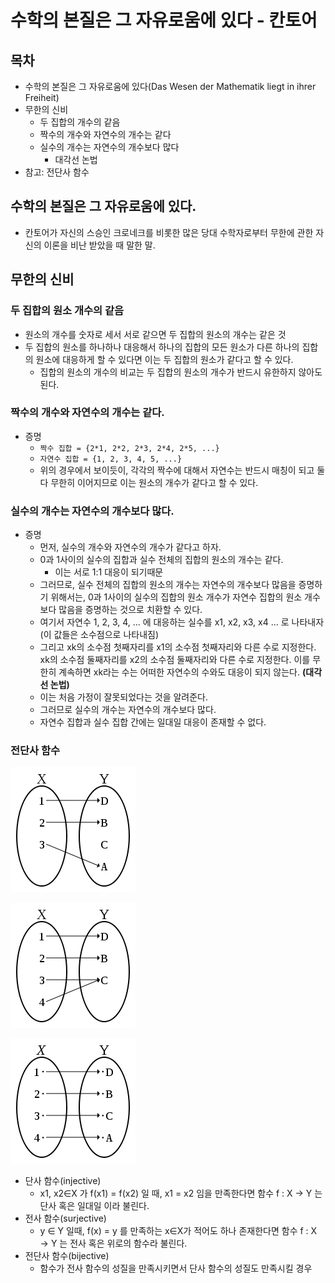 # 수학의 본질은 그 자유로움에 있다 - 칸토어

## 목차

- 수학의 본질은 그 자유로움에 있다(Das Wesen der Mathematik liegt in ihrer Freiheit)
- 무한의 신비
  - 두 집합의 개수의 같음
  - 짝수의 개수와 자연수의 개수는 같다
  - 실수의 개수는 자연수의 개수보다 많다
    - 대각선 논법
- 참고: 전단사 함수

## 수학의 본질은 그 자유로움에 있다.

- 칸토어가 자신의 스승인 크로네크를 비롯한 많은 당대 수학자로부터 무한에 관한 자신의 이론을 비난 받았을 때 말한 말.

## 무한의 신비

### 두 집합의 원소 개수의 같음

- 원소의 개수를 숫자로 세서 서로 같으면 두 집합의 원소의 개수는 같은 것
- 두 집합의 원소를 하나하나 대응해서 하나의 집합의 모든 원소가 다른 하나의 집합의 원소에 대응하게 할 수 있다면 이는 두 집합의 원소가 같다고 할 수 있다.
  - 집합의 원소의 개수의 비교는 두 집합의 원소의 개수가 반드시 유한하지 않아도 된다.

### 짝수의 개수와 자연수의 개수는 같다.

- 증명
  - `짝수 집합 = {2*1, 2*2, 2*3, 2*4, 2*5, ...}`
  - `자연수 집합 = {1, 2, 3, 4, 5, ...}`
  - 위의 경우에서 보이듯이, 각각의 짝수에 대해서 자연수는 반드시 매칭이 되고 둘다 무한히 이어지므로 이는 원소의 개수가 같다고 할 수 있다.

### 실수의 개수는 자연수의 개수보다 많다.

- 증명
  - 먼저, 실수의 개수와 자연수의 개수가 같다고 하자.
  - 0과 1사이의 실수의 집합과 실수 전체의 집합의 원소의 개수는 같다.
    - 이는 서로 1:1 대응이 되기때문
  - 그러므로, 실수 전체의 집합의 원소의 개수는 자연수의 개수보다 많음을 증명하기 위해서는, 0과 1사이의 실수의 집합의 원소 개수가 자연수 집합의 원소 개수보다 많음을 증명하는 것으로 치환할 수 있다.
  - 여기서 자연수 1, 2, 3, 4, ... 에 대응하는 실수를 x1, x2, x3, x4 ... 로 나타내자(이 값들은 소수점으로 나타내짐)
  - 그리고 xk의 소수점 첫째자리를 x1의 소수점 첫째자리와 다른 수로 지정한다. xk의 소수점 둘째자리를 x2의 소수점 둘째자리와 다른 수로 지정한다. 이를 무한히 계속하면 xk라는 수는 어떠한 자연수의 수와도 대응이 되지 않는다. **(대각선 논법)**
  - 이는 처음 가정이 잘못되었다는 것을 알려준다.
  - 그러므로 실수의 개수는 자연수의 개수보다 많다.
  - 자연수 집합과 실수 집합 간에는 일대일 대응이 존재할 수 없다.

### 전단사 함수

![](./images/injection.png)

![](./images/surjective.png)

![](./images/bijective.png)

- 단사 함수(injective)
  - x1, x2∈X 가 f(x1) = f(x2) 일 때, x1 = x2 임을 만족한다면 함수 f : X → Y 는 단사 혹은 일대일 이라 불린다.
- 전사 함수(surjective)
  - y ∈ Y 일때, f(x) = y 를 만족하는 x∈X가 적어도 하나 존재한다면 함수 f : X → Y 는 전사 혹은 위로의 함수라 불린다.
- 전단사 함수(bijective)
  - 함수가 전사 함수의 성질을 만족시키면서 단사 함수의 성질도 만족시킬 경우
